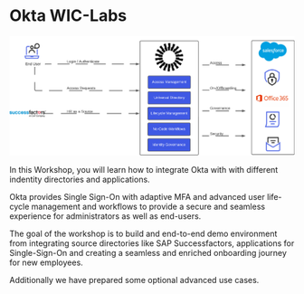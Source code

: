# Okta **WIC-Labs**

![Overview](https://github.com/fabiograsso/WIC-Lab-Milan-202312/blob/main/images/01_home_design.jpg?raw=true)

In this Workshop, you will learn how to integrate Okta with with different indentity directories and applications.

Okta provides Single Sign-On with adaptive MFA and advanced user life-cycle management and workflows to provide a secure and seamless experience for administrators as well as end-users.

The goal of the workshop is to build and end-to-end demo environment from integrating source directories like SAP Successfactors, applications for Single-Sign-On and creating a seamless and enriched onboarding journey for new employees. 

Additionally we have prepared some optional advanced use cases.
